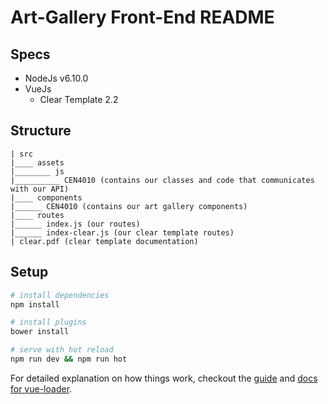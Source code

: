 # Art-Gallery Front-End README

## Specs
- NodeJs v6.10.0
- VueJs
    * Clear Template 2.2

## Structure

```
| src
|____ assets
|________ js
|__________ CEN4010 (contains our classes and code that communicates with our API)
|____ components
|______ CEN4010 (contains our art gallery components)
|____ routes
|______ index.js (our routes)
|______ index-clear.js (our clear template routes)
| clear.pdf (clear template documentation)
```


## Setup

``` bash
# install dependencies
npm install

# install plugins
bower install

# serve with hot reload
npm run dev && npm run hot

```

For detailed explanation on how things work, checkout the [guide](http://vuejs-templates.github.io/webpack/) and [docs for vue-loader](http://vuejs.github.io/vue-loader).